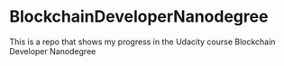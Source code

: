 # BlockchainDeveloperNanodegree
This is a repo that shows my progress in the Udacity course Blockchain Developer Nanodegree
